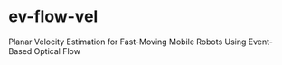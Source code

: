 # ev-flow-vel
Planar Velocity Estimation for Fast-Moving Mobile Robots Using Event-Based Optical Flow
